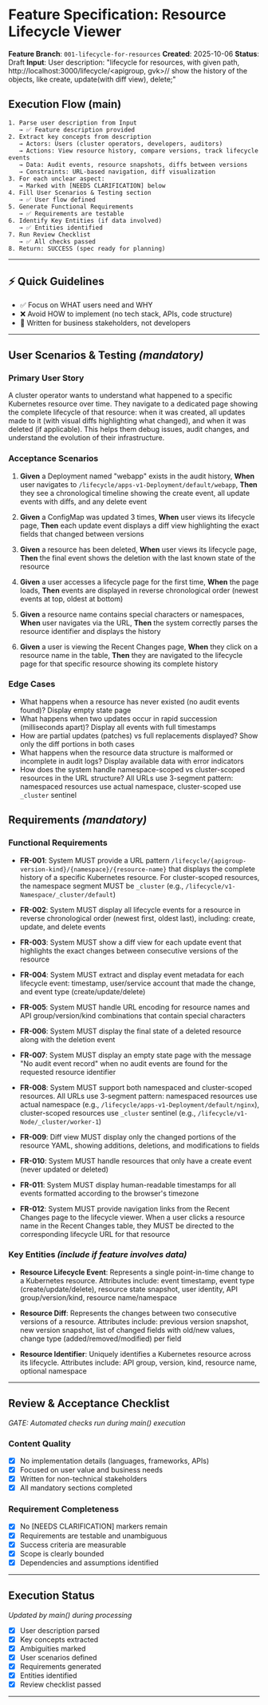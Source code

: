 # Feature Specification: Resource Lifecycle Viewer

**Feature Branch**: `001-lifecycle-for-resources`
**Created**: 2025-10-06
**Status**: Draft
**Input**: User description: "lifecycle for resources, with given path, http://localhost:3000/lifecycle/<apigroup, gvk>/<resource-name>/ show the history of the objects, like create, update(with diff view), delete;"

## Execution Flow (main)
```
1. Parse user description from Input
   → ✅ Feature description provided
2. Extract key concepts from description
   → Actors: Users (cluster operators, developers, auditors)
   → Actions: View resource history, compare versions, track lifecycle events
   → Data: Audit events, resource snapshots, diffs between versions
   → Constraints: URL-based navigation, diff visualization
3. For each unclear aspect:
   → Marked with [NEEDS CLARIFICATION] below
4. Fill User Scenarios & Testing section
   → ✅ User flow defined
5. Generate Functional Requirements
   → ✅ Requirements are testable
6. Identify Key Entities (if data involved)
   → ✅ Entities identified
7. Run Review Checklist
   → ✅ All checks passed
8. Return: SUCCESS (spec ready for planning)
```

---

## ⚡ Quick Guidelines
- ✅ Focus on WHAT users need and WHY
- ❌ Avoid HOW to implement (no tech stack, APIs, code structure)
- 👥 Written for business stakeholders, not developers

---

## User Scenarios & Testing *(mandatory)*

### Primary User Story

A cluster operator wants to understand what happened to a specific Kubernetes resource over time. They navigate to a dedicated page showing the complete lifecycle of that resource: when it was created, all updates made to it (with visual diffs highlighting what changed), and when it was deleted (if applicable). This helps them debug issues, audit changes, and understand the evolution of their infrastructure.

### Acceptance Scenarios

1. **Given** a Deployment named "webapp" exists in the audit history, **When** user navigates to `/lifecycle/apps-v1-Deployment/default/webapp`, **Then** they see a chronological timeline showing the create event, all update events with diffs, and any delete event

2. **Given** a ConfigMap was updated 3 times, **When** user views its lifecycle page, **Then** each update event displays a diff view highlighting the exact fields that changed between versions

3. **Given** a resource has been deleted, **When** user views its lifecycle page, **Then** the final event shows the deletion with the last known state of the resource

4. **Given** a user accesses a lifecycle page for the first time, **When** the page loads, **Then** events are displayed in reverse chronological order (newest events at top, oldest at bottom)

5. **Given** a resource name contains special characters or namespaces, **When** user navigates via the URL, **Then** the system correctly parses the resource identifier and displays the history

6. **Given** a user is viewing the Recent Changes page, **When** they click on a resource name in the table, **Then** they are navigated to the lifecycle page for that specific resource showing its complete history

### Edge Cases

- What happens when a resource has never existed (no audit events found)? Display empty state page
- What happens when two updates occur in rapid succession (milliseconds apart)? Display all events with full timestamps
- How are partial updates (patches) vs full replacements displayed? Show only the diff portions in both cases
- What happens when the resource data structure is malformed or incomplete in audit logs? Display available data with error indicators
- How does the system handle namespace-scoped vs cluster-scoped resources in the URL structure? All URLs use 3-segment pattern: namespaced resources use actual namespace, cluster-scoped use `_cluster` sentinel

## Requirements *(mandatory)*

### Functional Requirements

- **FR-001**: System MUST provide a URL pattern `/lifecycle/{apigroup-version-kind}/{namespace}/{resource-name}` that displays the complete history of a specific Kubernetes resource. For cluster-scoped resources, the namespace segment MUST be `_cluster` (e.g., `/lifecycle/v1-Namespace/_cluster/default`)

- **FR-002**: System MUST display all lifecycle events for a resource in reverse chronological order (newest first, oldest last), including: create, update, and delete events

- **FR-003**: System MUST show a diff view for each update event that highlights the exact changes between consecutive versions of the resource

- **FR-004**: System MUST extract and display event metadata for each lifecycle event: timestamp, user/service account that made the change, and event type (create/update/delete)

- **FR-005**: System MUST handle URL encoding for resource names and API group/version/kind combinations that contain special characters

- **FR-006**: System MUST display the final state of a deleted resource along with the deletion event

- **FR-007**: System MUST display an empty state page with the message "No audit event record" when no audit events are found for the requested resource identifier

- **FR-008**: System MUST support both namespaced and cluster-scoped resources. All URLs use 3-segment pattern: namespaced resources use actual namespace (e.g., `/lifecycle/apps-v1-Deployment/default/nginx`), cluster-scoped resources use `_cluster` sentinel (e.g., `/lifecycle/v1-Node/_cluster/worker-1`)

- **FR-009**: Diff view MUST display only the changed portions of the resource YAML, showing additions, deletions, and modifications to fields

- **FR-010**: System MUST handle resources that only have a create event (never updated or deleted)

- **FR-011**: System MUST display human-readable timestamps for all events formatted according to the browser's timezone

- **FR-012**: System MUST provide navigation links from the Recent Changes page to the lifecycle viewer. When a user clicks a resource name in the Recent Changes table, they MUST be directed to the corresponding lifecycle URL for that resource

### Key Entities *(include if feature involves data)*

- **Resource Lifecycle Event**: Represents a single point-in-time change to a Kubernetes resource. Attributes include: event timestamp, event type (create/update/delete), resource state snapshot, user identity, API group/version/kind, resource name/namespace

- **Resource Diff**: Represents the changes between two consecutive versions of a resource. Attributes include: previous version snapshot, new version snapshot, list of changed fields with old/new values, change type (added/removed/modified) per field

- **Resource Identifier**: Uniquely identifies a Kubernetes resource across its lifecycle. Attributes include: API group, version, kind, resource name, optional namespace

---

## Review & Acceptance Checklist
*GATE: Automated checks run during main() execution*

### Content Quality
- [x] No implementation details (languages, frameworks, APIs)
- [x] Focused on user value and business needs
- [x] Written for non-technical stakeholders
- [x] All mandatory sections completed

### Requirement Completeness
- [x] No [NEEDS CLARIFICATION] markers remain
- [x] Requirements are testable and unambiguous
- [x] Success criteria are measurable
- [x] Scope is clearly bounded
- [x] Dependencies and assumptions identified

---

## Execution Status
*Updated by main() during processing*

- [x] User description parsed
- [x] Key concepts extracted
- [x] Ambiguities marked
- [x] User scenarios defined
- [x] Requirements generated
- [x] Entities identified
- [x] Review checklist passed

---
